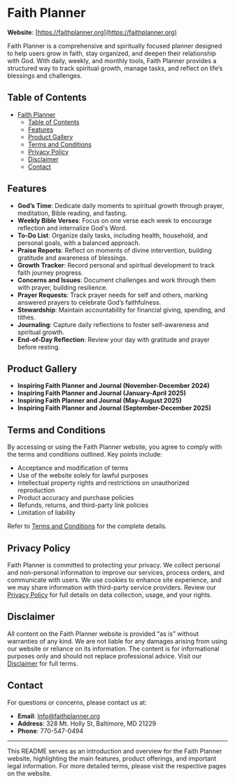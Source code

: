 # Faith Planner

**Website**: [https://faithplanner.org](https://faithplanner.org)

Faith Planner is a comprehensive and spiritually focused planner designed to help users grow in faith, stay organized, and deepen their relationship with God. With daily, weekly, and monthly tools, Faith Planner provides a structured way to track spiritual growth, manage tasks, and reflect on life’s blessings and challenges.

## Table of Contents
- [Faith Planner](#faith-planner)
  - [Table of Contents](#table-of-contents)
  - [Features](#features)
  - [Product Gallery](#product-gallery)
  - [Terms and Conditions](#terms-and-conditions)
  - [Privacy Policy](#privacy-policy)
  - [Disclaimer](#disclaimer)
  - [Contact](#contact)

## Features

- **God’s Time**: Dedicate daily moments to spiritual growth through prayer, meditation, Bible reading, and fasting.
- **Weekly Bible Verses**: Focus on one verse each week to encourage reflection and internalize God's Word.
- **To-Do List**: Organize daily tasks, including health, household, and personal goals, with a balanced approach.
- **Praise Reports**: Reflect on moments of divine intervention, building gratitude and awareness of blessings.
- **Growth Tracker**: Record personal and spiritual development to track faith journey progress.
- **Concerns and Issues**: Document challenges and work through them with prayer, building resilience.
- **Prayer Requests**: Track prayer needs for self and others, marking answered prayers to celebrate God’s faithfulness.
- **Stewardship**: Maintain accountability for financial giving, spending, and tithes.
- **Journaling**: Capture daily reflections to foster self-awareness and spiritual growth.
- **End-of-Day Reflection**: Review your day with gratitude and prayer before resting.

## Product Gallery

- **Inspiring Faith Planner and Journal (November-December 2024)**
- **Inspiring Faith Planner and Journal (January-April 2025)**
- **Inspiring Faith Planner and Journal (May-August 2025)**
- **Inspiring Faith Planner and Journal (September-December 2025)**

## Terms and Conditions

By accessing or using the Faith Planner website, you agree to comply with the terms and conditions outlined. Key points include:
- Acceptance and modification of terms
- Use of the website solely for lawful purposes
- Intellectual property rights and restrictions on unauthorized reproduction
- Product accuracy and purchase policies
- Refunds, returns, and third-party link policies
- Limitation of liability

Refer to [Terms and Conditions](https://faithplanner.org) for the complete details.

## Privacy Policy

Faith Planner is committed to protecting your privacy. We collect personal and non-personal information to improve our services, process orders, and communicate with users. We use cookies to enhance site experience, and we may share information with third-party service providers. Review our [Privacy Policy](https://faithplanner.org) for full details on data collection, usage, and your rights.

## Disclaimer

All content on the Faith Planner website is provided “as is” without warranties of any kind. We are not liable for any damages arising from using our website or reliance on its information. The content is for informational purposes only and should not replace professional advice. Visit our [Disclaimer](https://faithplanner.org) for full terms.

## Contact

For questions or concerns, please contact us at:

- **Email**: Info@faithplanner.org
- **Address**: 328 Mt. Holly St, Baltimore, MD 21229
- **Phone**: 770-547-0494

---

This README serves as an introduction and overview for the Faith Planner website, highlighting the main features, product offerings, and important legal information. For more detailed terms, please visit the respective pages on the website.